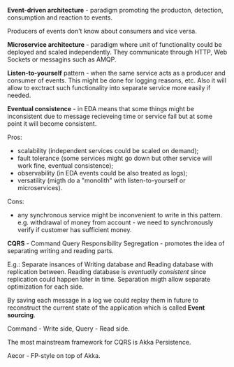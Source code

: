 
**Event-driven architecture** - paradigm promoting the producton, detection, consumption and reaction to events.

Producers of events don't know about consumers and vice versa.

**Microservice architecture** - paradigm where unit of functionality could be deployed and scaled independently. They communicate through HTTP, Web Sockets or messagins such as AMQP.

**Listen-to-yourself** pattern - when the same service acts as a producer and consumer of events. This might be done for logging reasons, etc. Also it will allow to exctract such functionality into separate service more easily if needed.

**Eventual consistence** - in EDA means that some things might be inconsistent due to message recieveing time or service fail but at some point it will become consistent.


Pros:
  - scalability (independent services could be scaled on demand);
  - fault tolerance (some services might go down but other service will work fine, eventual consistence);
  - observability (in EDA events could be also treated as logs);
  - versatility (migth do a "monolith" with listen-to-yourself or microservices).

Cons:
  - any synchronous service might be inconvenient to write in this pattern. e.g. withdrawal of money from account - we need to synchronously verify if customer has sufficient money.

**CQRS** - Command Query Responsibility Segregation - promotes the idea of separating writing and reading parts. 

E.g.: Separate insances of Writing database and Reading database with replication between. Reading database is *eventually consistent* since replication could happen later in time. Separation migth allow separate optimization for each side.

By saving each message in a log we could replay them in future to reconstruct the current state of the application which is called **Event sourcing**.

Command - Write side, Query - Read side.

The most mainstream framework for CQRS is Akka Persistence.

Aecor - FP-style on top of Akka.